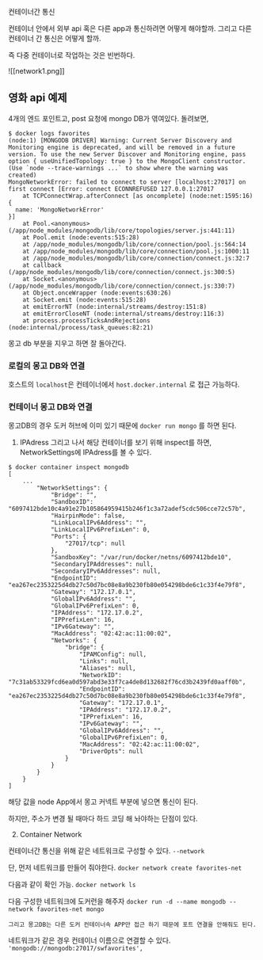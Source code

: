 
컨테이너간 통신

컨테이너 안에서 외부 api 혹은 다른 app과 통신하려면 어떻게 해야할까. 
그리고 다른 컨테이너 간 통신은 어떻게 할까.

즉 다중 컨테이너로 작업하는 것은 빈번하다. 

![[network1.png]]

## 영화 api 예제

4개의 엔드 포인트고, post 요청에 mongo DB가 엮여있다. 돌려보면, 

```
$ docker logs favorites
(node:1) [MONGODB DRIVER] Warning: Current Server Discovery and Monitoring engine is deprecated, and will be removed in a future version. To use the new Server Discover and Monitoring engine, pass option { useUnifiedTopology: true } to the MongoClient constructor.
(Use `node --trace-warnings ...` to show where the warning was created)
MongoNetworkError: failed to connect to server [localhost:27017] on first connect [Error: connect ECONNREFUSED 127.0.0.1:27017
    at TCPConnectWrap.afterConnect [as oncomplete] (node:net:1595:16) {
  name: 'MongoNetworkError'
}]
    at Pool.<anonymous> (/app/node_modules/mongodb/lib/core/topologies/server.js:441:11)
    at Pool.emit (node:events:515:28)
    at /app/node_modules/mongodb/lib/core/connection/pool.js:564:14
    at /app/node_modules/mongodb/lib/core/connection/pool.js:1000:11
    at /app/node_modules/mongodb/lib/core/connection/connect.js:32:7
    at callback (/app/node_modules/mongodb/lib/core/connection/connect.js:300:5)
    at Socket.<anonymous> (/app/node_modules/mongodb/lib/core/connection/connect.js:330:7)
    at Object.onceWrapper (node:events:630:26)
    at Socket.emit (node:events:515:28)
    at emitErrorNT (node:internal/streams/destroy:151:8)
    at emitErrorCloseNT (node:internal/streams/destroy:116:3)
    at process.processTicksAndRejections (node:internal/process/task_queues:82:21)

```

몽고 db 부분을 지우고 하면 잘 돌아간다. 

### 로컬의 몽고 DB와  연결

호스트의 `localhost`은 컨테이너에서  `host.docker.internal` 로 접근 가능하다. 

### 컨테이너 몽고 DB와 연결

몽고DB의 경우 도커 허브에 이미 있기 때문에 
`docker run mongo` 를 하면 된다. 

1. IPAdress
그리고 나서 해당 컨테이너를 보기 위해 inspect를 하면, NetworkSettings에 IPAdress를 볼 수 있다.
```
$ docker container inspect mongodb
[
    ...
        "NetworkSettings": {
            "Bridge": "",
            "SandboxID": "6097412bde10c4a91e27b105864959415b246f1c3a72adef5cdc506cce72c57b",
            "HairpinMode": false,
            "LinkLocalIPv6Address": "",
            "LinkLocalIPv6PrefixLen": 0,
            "Ports": {
                "27017/tcp": null
            },
            "SandboxKey": "/var/run/docker/netns/6097412bde10",
            "SecondaryIPAddresses": null,
            "SecondaryIPv6Addresses": null,
            "EndpointID": "ea267ec2353225d4db27c50d7bc08e8a9b230fb80e054298bde6c1c33f4e79f8",
            "Gateway": "172.17.0.1",
            "GlobalIPv6Address": "",
            "GlobalIPv6PrefixLen": 0,
            "IPAddress": "172.17.0.2",
            "IPPrefixLen": 16,
            "IPv6Gateway": "",
            "MacAddress": "02:42:ac:11:00:02",
            "Networks": {
                "bridge": {
                    "IPAMConfig": null,
                    "Links": null,
                    "Aliases": null,
                    "NetworkID": "7c31ab53329fcd6ea0d597abd3e33f7ca4de8d132682f76cd3b2439fd0aaff0b",
                    "EndpointID": "ea267ec2353225d4db27c50d7bc08e8a9b230fb80e054298bde6c1c33f4e79f8",
                    "Gateway": "172.17.0.1",
                    "IPAddress": "172.17.0.2",
                    "IPPrefixLen": 16,
                    "IPv6Gateway": "",
                    "GlobalIPv6Address": "",
                    "GlobalIPv6PrefixLen": 0,
                    "MacAddress": "02:42:ac:11:00:02",
                    "DriverOpts": null
                }
            }
        }
    }
]

```

해당 값을 node App에서 몽고 커넥트 부분에 넣으면 통신이 된다. 

하지만, 주소가 변경 될 때마다 하드 코딩 해 놔야하는 단점이 있다. 

2. Container Network

컨테이너간 통신을 위해 같은 네트워크로 구성할 수 있다.
`--network`

단, 먼저 네트워크를 만들어 줘야한다.
`docker network create favorites-net`

다음과 같이 확인 가능.
`docker network ls` 

다음 구성한 네트워크에 도커런을 해주자
`docker run -d --name mongodb --network favorites-net mongo`

```
그리고 몽고DB는 다른 도커 컨테이너속 APP만 접근 하기 때문에 포트 연결을 안해줘도 된다.   
```

네트워크가 같은 경우 컨테이너 이름으로 연결할 수 있다.
`'mongodb://mongodb:27017/swfavorites',`



